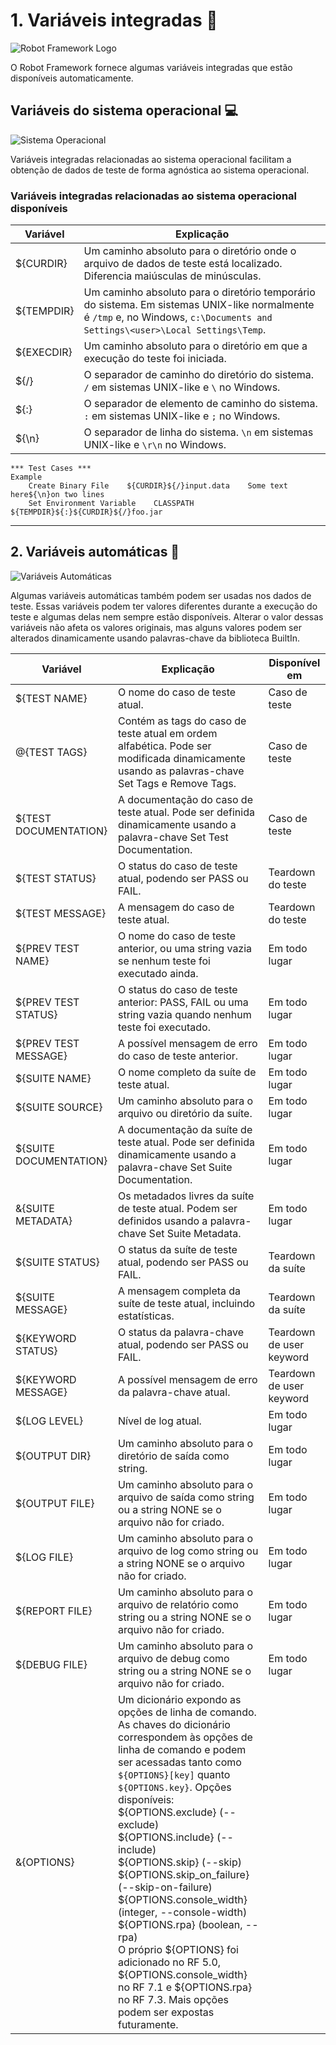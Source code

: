 # 1. Variáveis integradas 🤖

![Robot Framework Logo](https://robotframework.org/img/robot-framework-logo.png)

O Robot Framework fornece algumas variáveis integradas que estão disponíveis automaticamente.

## Variáveis do sistema operacional 💻

![Sistema Operacional](https://cdn-icons-png.flaticon.com/512/833/833472.png)

Variáveis integradas relacionadas ao sistema operacional facilitam a obtenção de dados de teste de forma agnóstica ao sistema operacional.

### Variáveis integradas relacionadas ao sistema operacional disponíveis

| Variável      | Explicação                                                                                                    |
|---------------|--------------------------------------------------------------------------------------------------------------|
| ${CURDIR}     | Um caminho absoluto para o diretório onde o arquivo de dados de teste está localizado. Diferencia maiúsculas de minúsculas. |
| ${TEMPDIR}    | Um caminho absoluto para o diretório temporário do sistema. Em sistemas UNIX-like normalmente é `/tmp` e, no Windows, `c:\Documents and Settings\<user>\Local Settings\Temp`. |
| ${EXECDIR}    | Um caminho absoluto para o diretório em que a execução do teste foi iniciada.                                 |
| ${/}          | O separador de caminho do diretório do sistema. `/` em sistemas UNIX-like e `\` no Windows.                  |
| ${:}          | O separador de elemento de caminho do sistema. `:` em sistemas UNIX-like e `;` no Windows.                   |
| ${\n}         | O separador de linha do sistema. `\n` em sistemas UNIX-like e `\r\n` no Windows.                             |

```robot
*** Test Cases ***
Example
    Create Binary File    ${CURDIR}${/}input.data    Some text here${\n}on two lines
    Set Environment Variable    CLASSPATH    ${TEMPDIR}${:}${CURDIR}${/}foo.jar
```

---

## 2. Variáveis automáticas 🔄

![Variáveis Automáticas](https://cdn-icons-png.flaticon.com/512/1828/1828919.png)

Algumas variáveis automáticas também podem ser usadas nos dados de teste. Essas variáveis podem ter valores diferentes durante a execução do teste e algumas delas nem sempre estão disponíveis. Alterar o valor dessas variáveis não afeta os valores originais, mas alguns valores podem ser alterados dinamicamente usando palavras-chave da biblioteca BuiltIn.

| Variável                | Explicação                                                                                                                        | Disponível em         |
|-------------------------|-----------------------------------------------------------------------------------------------------------------------------------|-----------------------|
| ${TEST NAME}            | O nome do caso de teste atual.                                                                                                    | Caso de teste         |
| @{TEST TAGS}            | Contém as tags do caso de teste atual em ordem alfabética. Pode ser modificada dinamicamente usando as palavras-chave Set Tags e Remove Tags. | Caso de teste         |
| ${TEST DOCUMENTATION}   | A documentação do caso de teste atual. Pode ser definida dinamicamente usando a palavra-chave Set Test Documentation.              | Caso de teste         |
| ${TEST STATUS}          | O status do caso de teste atual, podendo ser PASS ou FAIL.                                                                        | Teardown do teste     |
| ${TEST MESSAGE}         | A mensagem do caso de teste atual.                                                                                                | Teardown do teste     |
| ${PREV TEST NAME}       | O nome do caso de teste anterior, ou uma string vazia se nenhum teste foi executado ainda.                                        | Em todo lugar         |
| ${PREV TEST STATUS}     | O status do caso de teste anterior: PASS, FAIL ou uma string vazia quando nenhum teste foi executado.                             | Em todo lugar         |
| ${PREV TEST MESSAGE}    | A possível mensagem de erro do caso de teste anterior.                                                                            | Em todo lugar         |
| ${SUITE NAME}           | O nome completo da suíte de teste atual.                                                                                          | Em todo lugar         |
| ${SUITE SOURCE}         | Um caminho absoluto para o arquivo ou diretório da suíte.                                                                         | Em todo lugar         |
| ${SUITE DOCUMENTATION}  | A documentação da suíte de teste atual. Pode ser definida dinamicamente usando a palavra-chave Set Suite Documentation.           | Em todo lugar         |
| &{SUITE METADATA}       | Os metadados livres da suíte de teste atual. Podem ser definidos usando a palavra-chave Set Suite Metadata.                       | Em todo lugar         |
| ${SUITE STATUS}         | O status da suíte de teste atual, podendo ser PASS ou FAIL.                                                                       | Teardown da suíte     |
| ${SUITE MESSAGE}        | A mensagem completa da suíte de teste atual, incluindo estatísticas.                                                              | Teardown da suíte     |
| ${KEYWORD STATUS}       | O status da palavra-chave atual, podendo ser PASS ou FAIL.                                                                        | Teardown de user keyword |
| ${KEYWORD MESSAGE}      | A possível mensagem de erro da palavra-chave atual.                                                                               | Teardown de user keyword |
| ${LOG LEVEL}            | Nível de log atual.                                                                                                               | Em todo lugar         |
| ${OUTPUT DIR}           | Um caminho absoluto para o diretório de saída como string.                                                                        | Em todo lugar         |
| ${OUTPUT FILE}          | Um caminho absoluto para o arquivo de saída como string ou a string NONE se o arquivo não for criado.                             | Em todo lugar         |
| ${LOG FILE}             | Um caminho absoluto para o arquivo de log como string ou a string NONE se o arquivo não for criado.                               | Em todo lugar         |
| ${REPORT FILE}          | Um caminho absoluto para o arquivo de relatório como string ou a string NONE se o arquivo não for criado.                         | Em todo lugar         |
| ${DEBUG FILE}           | Um caminho absoluto para o arquivo de debug como string ou a string NONE se o arquivo não for criado.                             | Em todo lugar         |
| &{OPTIONS}              | Um dicionário expondo as opções de linha de comando. As chaves do dicionário correspondem às opções de linha de comando e podem ser acessadas tanto como `${OPTIONS}[key]` quanto `${OPTIONS.key}`. Opções disponíveis: <br> ${OPTIONS.exclude} (--exclude) <br> ${OPTIONS.include} (--include) <br> ${OPTIONS.skip} (--skip) <br> ${OPTIONS.skip_on_failure} (--skip-on-failure) <br> ${OPTIONS.console_width} (integer, --console-width) <br> ${OPTIONS.rpa} (boolean, --rpa) <br> O próprio ${OPTIONS} foi adicionado no RF 5.0, ${OPTIONS.console_width} no RF 7.1 e ${OPTIONS.rpa} no RF 7.3. Mais opções podem ser expostas futuramente.
